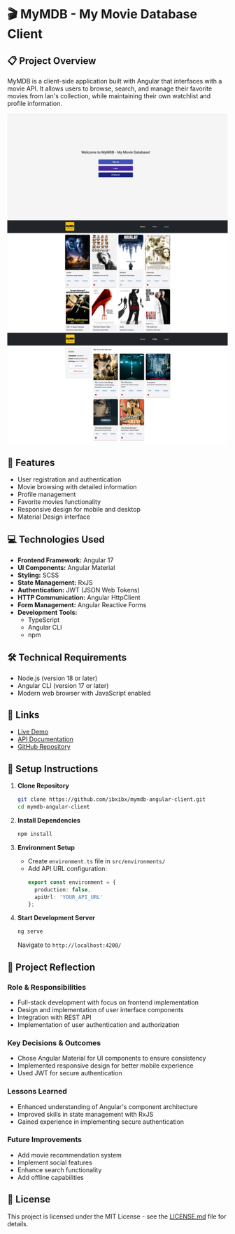 # 🎬 MyMDB - My Movie Database Client

## 📋 Project Overview
MyMDB is a client-side application built with Angular that interfaces with a movie API. It allows users to browse, search, and manage their favorite movies from Ian's collection, while maintaining their own watchlist and profile information.

![Welcome Page](assets/welcome.jpg)
![Movies Overview](assets/movies.jpg)
![User Profile](assets/user_profile.jpg)

## 🌟 Features
- User registration and authentication
- Movie browsing with detailed information
- Profile management
- Favorite movies functionality
- Responsive design for mobile and desktop
- Material Design interface

## 💻 Technologies Used
- **Frontend Framework:** Angular 17
- **UI Components:** Angular Material
- **Styling:** SCSS
- **State Management:** RxJS
- **Authentication:** JWT (JSON Web Tokens)
- **HTTP Communication:** Angular HttpClient
- **Form Management:** Angular Reactive Forms
- **Development Tools:**
  - TypeScript
  - Angular CLI
  - npm

## 🛠️ Technical Requirements
- Node.js (version 18 or later)
- Angular CLI (version 17 or later)
- Modern web browser with JavaScript enabled

## 🔗 Links
- [Live Demo](https://mymdb-angular.netlify.app)
- [API Documentation](https://mymdb-api.herokuapp.com/documentation)
- [GitHub Repository](https://github.com/ibxibx/mymdb-angular-client)

## 🚀 Setup Instructions
1. **Clone Repository**
   ```bash
   git clone https://github.com/ibxibx/mymdb-angular-client.git
   cd mymdb-angular-client
   ```

2. **Install Dependencies**
   ```bash
   npm install
   ```

3. **Environment Setup**
   - Create `environment.ts` file in `src/environments/`
   - Add API URL configuration:
     ```typescript
     export const environment = {
       production: false,
       apiUrl: 'YOUR_API_URL'
     };
     ```

4. **Start Development Server**
   ```bash
   ng serve
   ```
   Navigate to `http://localhost:4200/`

## 💭 Project Reflection
### Role & Responsibilities
- Full-stack development with focus on frontend implementation
- Design and implementation of user interface components
- Integration with REST API
- Implementation of user authentication and authorization

### Key Decisions & Outcomes
- Chose Angular Material for UI components to ensure consistency
- Implemented responsive design for better mobile experience
- Used JWT for secure authentication

### Lessons Learned
- Enhanced understanding of Angular's component architecture
- Improved skills in state management with RxJS
- Gained experience in implementing secure authentication

### Future Improvements
- Add movie recommendation system
- Implement social features
- Enhance search functionality
- Add offline capabilities

## 📜 License
This project is licensed under the MIT License - see the [LICENSE.md](LICENSE.md) file for details.
